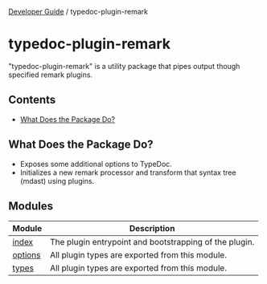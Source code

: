 [Developer Guide](../README.md) / typedoc-plugin-remark

# typedoc-plugin-remark

"typedoc-plugin-remark" is a utility package that pipes output though specified remark plugins.

## Contents

* [What Does the Package Do?](#what-does-the-package-do)

## What Does the Package Do?

* Exposes some additional options to TypeDoc.
* Initializes a new remark processor and transform that syntax tree (mdast) using plugins.

## Modules

| Module                       | Description                                            |
| ---------------------------- | ------------------------------------------------------ |
| [index](index/README.md)     | The plugin entrypoint and bootstrapping of the plugin. |
| [options](options/README.md) | All plugin types are exported from this module.        |
| [types](types/README.md)     | All plugin types are exported from this module.        |
